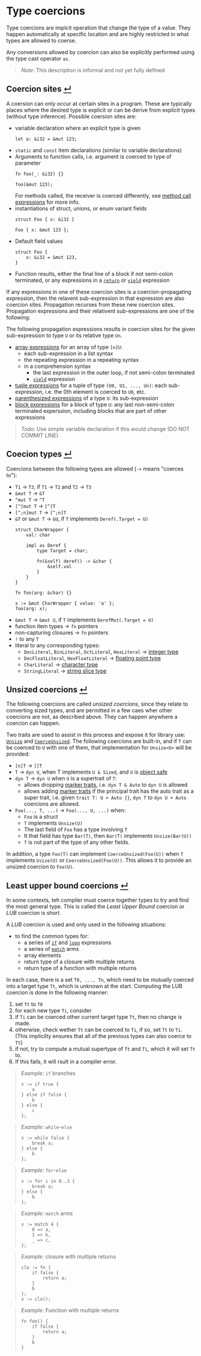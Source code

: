 # Type coercions

Type coercions are implcit operation that change the type of a value.
They happen automatically at specific location and are highly restricted in what types are allowed to coerse.

Any conversions allowed by coercion can also be explicitly performed using the type cast operator `as`.

> _Note_: This description is informal and not yet fully defined

## Coercion sites [↵](#type-coercions)

A coersion can only occur at certain sites in a program.
These are typically places where the desired type is explicit or can be derive from explicit types (without type inference).
Possible coersion sites are:
- variable declaration where an explicit type is given
  ```
  let a: &i32 = &mut 123;
  ``` 
- `static` and `const` item declarations (similar to variable declarations)
- Arguments to function calls, i.e. argument is coerced to type of parameter
  ```
  fn foo(_: &i32) {}
  
  foo(&mut 123);
  ```
  For methods called, the receiver is coerced differently, see [method call expressions] for more info. 
- instantiations of struct, unions, or enum variant fields
  ```
  struct Foo { x: &i32 }

  Foo { x: &mut 123 };
  ```
- Default field values
  ```
  struct Foo {
      x: &i32 = &mut 123,
  }
  ```
- Function results, either the final line of a block if not semi-colon terminated, or any expressions in a [`return`] or [`yield`] expression

If any expressions in one of these coercion sites is a coercion-propagating expression, then the relavent sub-expression in that expression are also coercion sites.
Propagation recurses from these new coercion sites.
Propagation expressions and their relativent sub-expressions are one of the following:

The following propagation expressions results in coercion sites for the given sub-expression to type `U` or its relative type `Un`.

- [array expressions] for an array of type `[n]U`:
  - each sub-expression in a list syntax
  - the repeating expression in a repeating syntax
  - in a comprehension syntax
    - the last expression in the outer loop, if not semi-colon terminated
    - [`yield`] expression
- [tuple expressions] for a tuple of type `(U0, U1, ..., Un)`: each sub-expression, i.e. the 0th element is coerced to `U0`, etc.
- [parenthesized expressions] of a type `U`: its sub-expression
- [block expressions] for a block of type `U`: any last non-semi-colon terminated experssion, including blocks that are part of other expressions

> _Todo_: Use simple variable declaration if this would change (DO NOT COMMIT LINE)

## Coecion types [↵](#type-coercions)

Coercions between the following types are allowed (`->` means "coerces to"):
- `T1` -> `T3`, if `T1` -> `T2` and `T2` -> `T3`
- `&mut T` -> `&T`
- `^mut T` -> `^T`
- `[^]mut T` -> `[^]T`
- `[^;n]mut T` -> `[^;n]T`
- `&T` or `&mut T` -> `&U`, if `T` implements `Deref(.Target = U)`
  ```
  struct CharWrapper {
      val: char
  
      impl as Deref {
          type Target = char;
  
          fn(&self) deref() -> &char {
              &self.val
          }
      }
  }
  
  fn foo(arg: &char) {}
  
  x := &mut CharWrapper { value: 'a' };
  foo(arg: x);
  ```
- `&mut T` -> `&mut U`, if `T` implements `DerefMut(.Target = U)`
- function item types -> `fn` pointers
- non-capturing closures -> `fn` pointers
- `!` to any `T`
- literal to any corresponding types:
  - `DecLiteral`, `BinLiteral`, `OctLiteral`, `HexLiteral` -> [integer type]
  - `DecFloatLiteral`, `HexFloatLiteral` -> [floating point type]
  - `CharLiteral` -> [character type]
  - `StringLiteral` -> [string slice type]

## Unsized coercions [↵](#type-coercions)

The following coercions are called _unsized coercions_, since they relate to converting sized types, and are permitted in a few caes wher other coercions are not, as described above.
They can happen anywhere a coercion can happen.

Two traits are used to assist in this process and expose it for library use: [`Unsize`] and [`CoerceUnsized`].
The following coercions are built-in, and if `T` can be coerced to `U` with one of them, that implementation for `Unsize<U>` will be provided:
- `[n]T` -> `[]T`
- `T` -> `dyn U`, when T implements `U & Sized`, and `U` is [object safe]
- `dyn T` -> `dyn U` when `U` is a supertrait of `T`:
  - allows dropping [marker traits], i.e. `dyn T & Auto` to `dyn U` is allowed
  - allows adding [marker traits] if the principal trait has the auto trait as a super trait, i.e. given `trait T: U + Auto {}`, `dyn T` to `dyn U + Auto` coercions are allowed.
- `Foo(..., T, ...)` -> `Foo(..., U, ...)` when:
  - `Foo` is a struct
  - `T` implements `Unsize(U)`
  - The last field of `Foo` has a type involving `T`
  - It that field has type `Bar(T)`, then `Bar(T)` implements `Unsize(Bar(U))`
  - `T` is not part of the type of any other fields.

In addition, a type `Foo(T)` can implement `CoerceUnsized(Foo(U))` when `T` implements `Usize(U)` or `CoerceUnsized(Foo(U))`.
This allows it to provide an unsized coercion to `Foo(U)`.

## Least upper bound coercions [↵](#type-coercions)

In some contexts, teh compiler must coerce together types to try and find the most general type.
This is called the _Least Upper Bound_ coercion or _LUB_ coercion is short.

A _LUB_ coercion is used and only used in the following situations:
- to find the common types for:
  - a series of [`if`] and [`loop`] expressions
  - a series of [`match`] arms
  - array elements
  - return type of a closure with multiple returns
  - return type of a function with multiple returns
  
In each case, there is a set `T0, ..., Tn`, which need to be mutually coerced into a target type `Tt`, which is unknown at the start.
Computing the LUB coercion is done in the following manner:
1) set `Tt` to `T0`
2) for each new type `Ti`, consider
  1) if `Ti` can be coerced other current target type `Tt`, then no change is made.
  2) otherwise, check wether `Tt` can be coerced to `Ti`, if so, set `Tt` to `Ti`.
     (This implicilty ensures that all of the previous types can also coerce to `Tt`)
  3) if not, try to compute a mutual supertype of `Tt` and `Ti`, which it will set `Tt` to.
3) If this fails, it will rsult in a compiler error.

> _Example_: `if` branches
> ```
> v := if true {
>     a
> } else if false {
>     b
> } else {
>     c
> };
> ```

> _Example_: `while`-`else`
> ```
> v := while false {
>     break a;
> } else {
>     b
> };
> ```

> _Example_: `for`-`else`
> ```
> v := for i in 0..3 {
>     break a;
> } else {
>     b
> };
> ```

> _Example_: `match` arms
> ```
> v := match 4 {
>     0 => a,
>     1 => b,
>     _ => c,
> };
> ```

> _Example_: closure with multiple returns
> ```
> clo := fn {
>     if false {
>         return a;
>     }
>     b
> };
> v := clo();
> ```

> _Example_: Function with multiple returns
> ```
> fn foo() {
>     if false {
>         return a;
>     }
>     b
> }
> ```




[`CoerceUnsized`]:           #unsized-coercions- "Todo: link to docs"
[`Unsize`]:                  #unsized-coercions- "Todo: link to docs"
[block expressions]:         ../expressions/block-expressions.md
[array expressions]:         ../expressions/constructing-expressions/array-expressions.md
[tuple expressions]:         ../expressions/constructing-expressions/tuple-expressions.md
[`if`]:                      ../expressions/if-expressions.md
[`loop`]:                    ../expressions/loop-expressions.md
[`match`]:                   ../expressions/match-expressions.md
[method call expressions]:   ../expressions/method-expressions.md
[parenthesized expressions]: ../expressions/paren-expressions.md
[`return`]:                  ../expressions/return-expressions.md
[`yield`]:                   ../expressions/yield-expressions.md
[object safe]:               ../items/traits.md#object-safety-
[marker traits]:             ../items/traits.md#marker-traits- "Todo: not a section yet"
[character type]:            ../type-system/types/builtin-types/character-types.md
[floating point type]:       ../type-system/types/builtin-types/floating-point-types.md
[integer type]:              ../type-system/types/builtin-types/integer-types.md
[string slice type]:         ../type-system/types/sequence-types/string-array-slice-types.md#string-slice